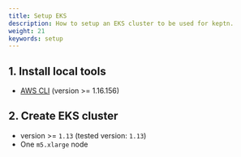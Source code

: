 ```yaml
---
title: Setup EKS
description: How to setup an EKS cluster to be used for keptn.
weight: 21
keywords: setup
---
```


## 1. Install local tools
  - [AWS CLI](https://docs.aws.amazon.com/cli/latest/userguide/cli-chap-install.html) (version >= 1.16.156)

## 2. Create EKS cluster
  - version >= `1.13` (tested version: `1.13`)
  - One `m5.xlarge` node